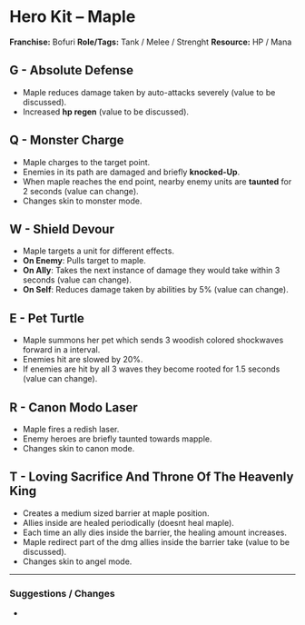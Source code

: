 # Hero Kit – Maple

**Franchise:** Bofuri
**Role/Tags:** Tank / Melee / Strenght 
**Resource:** HP / Mana

## G - Absolute Defense
- Maple reduces damage taken by auto-attacks severely (value to be discussed).
- Increased **hp regen** (value to be discussed).

## Q - Monster Charge 
- Maple charges to the target point.
- Enemies in its path are damaged and briefly **knocked-Up**.
- When maple reaches the end point, nearby enemy units are **taunted** for 2 seconds (value can change).
- Changes skin to monster mode.

## W - Shield Devour
- Maple targets a unit for different effects.
- **On Enemy**: Pulls target to maple.
- **On Ally**: Takes the next instance of damage they would take within 3 seconds (value can change).
- **On Self**: Reduces damage taken by abilities by 5% (value can change).

## E - Pet Turtle
- Maple summons her pet which sends 3 woodish colored shockwaves forward in a interval.
- Enemies hit are slowed by 20%.
- If enemies are hit by all 3 waves they become rooted for 1.5 seconds (value can change).

## R - Canon Modo Laser 
- Maple fires a redish laser.
- Enemy heroes are briefly taunted towards mapple.
- Changes skin to canon mode.

## T - Loving Sacrifice And Throne Of The Heavenly King
- Creates a medium sized barrier at maple position.
- Allies inside are healed periodically (doesnt heal maple).
- Each time an ally dies inside the barrier, the healing amount increases.
- Maple redirect part of the dmg allies inside the barrier take (value to be discussed).
- Changes skin to angel mode.

---

### Suggestions / Changes
- <your notes here>